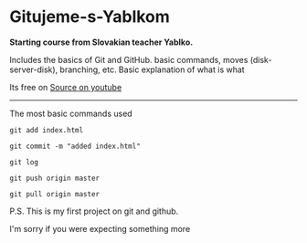 # Gitujeme-s-Yablkom

**Starting course from Slovakian teacher Yablko.** 

Includes the basics of Git and GitHub. basic commands, moves (disk-server-disk), branching, etc. Basic explanation of what is what 

Its free on [Source on youtube](https://www.youtube.com/watch?v=0v5K4GvK4Gs&ab_channel=ROBWEBsyablkom)

---

The most basic commands used

``` 
git add index.html
```

```
git commit -m "added index.html"
```

```
git log
```

```
git push origin master
```

```
git pull origin master
```


P.S. This is my first project on git and github. 

I'm sorry if you were expecting something more